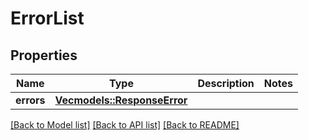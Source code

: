 # ErrorList

## Properties
Name | Type | Description | Notes
------------ | ------------- | ------------- | -------------
**errors** | [**Vec<models::ResponseError>**](ResponseError.md) |  | 

[[Back to Model list]](../README.md#documentation-for-models) [[Back to API list]](../README.md#documentation-for-api-endpoints) [[Back to README]](../README.md)


